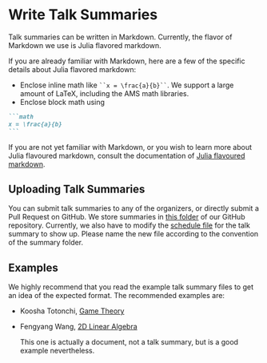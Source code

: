 # Write Talk Summaries

Talk summaries can be written in Markdown. Currently, the flavor of Markdown we
use is Julia flavored markdown.

If you are already familiar with Markdown, here are a few of the specific
details about Julia flavored markdown:

- Enclose inline math like ``` ``x = \frac{a}{b}`` ```. We support a large
  amount of LaTeX, including the AMS math libraries.
- Enclose block math using

`````md
```math
x = \frac{a}{b}
```
`````

If you are not yet familiar with Markdown, or you wish to learn more about
Julia flavoured markdown, consult the documentation of [Julia flavoured
markdown](http://docs.julialang.org/en/release-0.5/manual/documentation/#markdown-syntax).

## Uploading Talk Summaries

You can submit talk summaries to any of the organizers, or directly submit a
Pull Request on GitHub. We store summaries in [this
folder](https://github.com/friedeggs/tree/master/summary) of our GitHub
repository. Currently, we also have to modify the [schedule
file](https://github.com/friedeggs/blob/master/schedule.json) for the
talk summary to show up. Please name the new file according to the convention
of the summary folder.

## Examples

We highly recommend that you read the example talk summary files to get an idea
of the expected format. The recommended examples are:

- Koosha Totonchi, [Game
  Theory](https://github.com/wumss/seminar/blob/master/summary/kt-GameTheory)

- Fengyang Wang, [2D Linear
  Algebra](https://github.com/wunss/seminar/blob/master/document/2d-linear-algebra)

  This one is actually a document, not a talk summary, but is a good example
  nevertheless.

